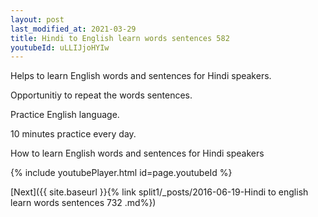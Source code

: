 ```yaml
---
layout: post
last_modified_at: 2021-03-29
title: Hindi to English learn words sentences 582 
youtubeId: uLLIJjoHYIw
---
```

 
 
Helps to learn English words and sentences for Hindi speakers.

Opportunitiy to repeat the words sentences. 

Practice English language. 
 
10 minutes practice every day. 
 
How to learn English words and sentences for Hindi speakers 
 
{% include youtubePlayer.html id=page.youtubeId %}
 
 
[Next]({{ site.baseurl }}{% link  split1/_posts/2016-06-19-Hindi to english learn words sentences 732 .md%})
 
